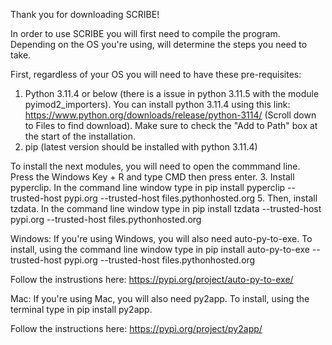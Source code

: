 Thank you for downloading SCRIBE!

In order to use SCRIBE you will first need to compile the program. Depending on the OS you're using, will determine the steps you need to take.

First, regardless of your OS you will need to have these pre-requisites: 
1. Python 3.11.4 or below (there is a issue in python 3.11.5 with the module pyimod2_importers). You can install python 3.11.4 using this link: https://www.python.org/downloads/release/python-3114/ (Scroll down to Files to find download). Make sure to check the "Add to Path" box at the start of the installation.
2. pip (latest version should be installed with python 3.11.4)

To install the next modules, you will need to open the commmand line. Press the Windows Key + R and type CMD then press enter.
3. Install pyperclip. In the command line window type in pip install pyperclip --trusted-host pypi.org --trusted-host files.pythonhosted.org
5. Then, install tzdata. In the command line window type in pip install tzdata --trusted-host pypi.org --trusted-host files.pythonhosted.org

Windows: 
If you're using Windows, you will also need auto-py-to-exe. To install, using the command line window type in pip install auto-py-to-exe --trusted-host pypi.org --trusted-host files.pythonhosted.org

Follow the instrustions here: https://pypi.org/project/auto-py-to-exe/

Mac: 
If you're using Mac, you will also need py2app. To install, using the terminal type in pip install py2app.

Follow the instructions here: https://pypi.org/project/py2app/

